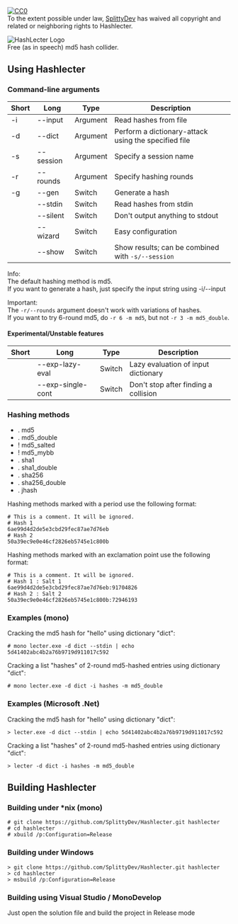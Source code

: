 [![CC0](http://i.creativecommons.org/p/zero/1.0/88x31.png)](http://creativecommons.org/publicdomain/zero/1.0/)  
To the extent possible under law, [SplittyDev](https://github.com/SplittyDev) has waived all copyright and related or neighboring rights to Hashlecter.

![HashLecter Logo](http://i.imgur.com/Wt4bxbY.png)  
Free (as in speech) md5 hash collider.

## Using Hashlecter
### Command-line arguments
| Short | Long       | Type     | Description
|-------|------------|----------|-------------
| -i    | --input    | Argument | Read hashes from file
| -d    | --dict     | Argument | Perform a dictionary-attack using the specified file
| -s    | --session  | Argument | Specify a session name
| -r    | --rounds   | Argument | Specify hashing rounds
| -g    | --gen      | Switch   | Generate a hash
|       | --stdin    | Switch   | Read hashes from stdin
|       | --silent   | Switch   | Don't output anything to stdout
|       | --wizard   | Switch   | Easy configuration
|       | --show     | Switch   | Show results; can be combined with `-s/--session`

Info:  
The default hashing method is md5.  
If you want to generate a hash, just specify the input string using -i/--input

Important:  
The `-r/--rounds` argument doesn't work with variations of hashes.  
If you want to try 6-round md5, do `-r 6 -m md5`, but not `-r 3 -m md5_double`.

#### Experimental/Unstable features
| Short | Long              | Type     | Description
|-------|-------------------|----------|-------------
|       | --exp-lazy-eval   | Switch   | Lazy evaluation of input dictionary
|       | --exp-single-cont | Switch   | Don't stop after finding a collision

### Hashing methods
* . md5
* . md5_double
* ! md5_salted
* ! md5_mybb
* . sha1
* . sha1_double
* . sha256
* . sha256_double
* . jhash

Hashing methods marked with a period use the following format:
```
# This is a comment. It will be ignored.
# Hash 1
6ae99d4d2de5e3cbd29fec87ae7d76eb
# Hash 2
50a39ec9e0e46cf2826eb5745e1c800b
```

Hashing methods marked with an exclamation point use the following format:
```
# This is a comment. It will be ignored.
# Hash 1 : Salt 1
6ae99d4d2de5e3cbd29fec87ae7d76eb:91704826
# Hash 2 : Salt 2
50a39ec9e0e46cf2826eb5745e1c800b:72946193
```

### Examples (mono)
Cracking the md5 hash for "hello" using dictionary "dict":  
```
# mono lecter.exe -d dict --stdin | echo 5d41402abc4b2a76b9719d911017c592
```

Cracking a list "hashes" of 2-round md5-hashed entries using dictionary "dict":
```
# mono lecter.exe -d dict -i hashes -m md5_double
```

### Examples (Microsoft .Net)
Cracking the md5 hash for "hello" using dictionary "dict":
```
> lecter.exe -d dict --stdin | echo 5d41402abc4b2a76b9719d911017c592
```

Cracking a list "hashes" of 2-round md5-hashed entries using dictionary "dict":
```
> lecter -d dict -i hashes -m md5_double
```

## Building Hashlecter
### Building under *nix (mono)
```
# git clone https://github.com/SplittyDev/Hashlecter.git hashlecter
# cd hashlecter
# xbuild /p:Configuration=Release
```

### Building under Windows
```
> git clone https://github.com/SplittyDev/Hashlecter.git hashlecter
> cd hashlecter
> msbuild /p:Configuration=Release
```

### Building using Visual Studio / MonoDevelop
Just open the solution file and build the project in Release mode
